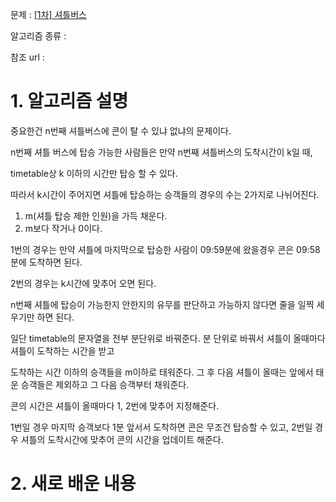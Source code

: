 문제 : [[1차] 셔틀버스](https://programmers.co.kr/learn/courses/30/lessons/17678)

알고리즘 종류 : 

참조 url : 

# 1. 알고리즘 설명

중요한건 n번째 셔틀버스에 콘이 탈 수 있냐 없냐의 문제이다.

n번째 셔틀 버스에 탑승 가능한 사람들은 만약 n번째 셔틀버스의 도착시간이 k일 때,

timetable상 k 이하의 시간만 탑승 할 수 있다.

따라서 k시간이 주어지면 셔틀에 탑승하는 승객들의 경우의 수는 2가지로 나뉘어진다.

1. m(셔틀 탑승 제한 인원)을 가득 채운다.
2. m보다 작거나 0이다.

1번의 경우는 만약 셔틀에 마지막으로 탑승한 사람이 09:59분에 왔을경우 콘은 09:58분에 도착하면 된다.

2번의 경우는 k시간에 맞추어 오면 된다.

n번째 셔틀에 탑승이 가능한지 안한지의 유무를 판단하고 가능하지 않다면 줄을 일찍 세우기만 하면 된다.

일단 timetable의 문자열을 전부 분단위로 바꿔준다. 분 단위로 바꿔서 셔틀이 올때마다 셔틀이 도착하는 시간을 받고

도착하는 시간 이하의 승객들을 m이하로 태워준다. 그 후 다음 셔틀이 올때는 앞에서 태운 승객들은 제외하고 그 다음 승객부터 채워준다.

콘의 시간은 셔틀이 올때마다 1, 2번에 맞추어 지정해준다.

1번일 경우 마지막 승객보다 1분 앞서서 도착하면 콘은 무조건 탑승할 수 있고, 2번일 경우 셔틀의 도착시간에 맞추어 콘의 시간을 업데이트 해준다.

# 2. 새로 배운 내용
